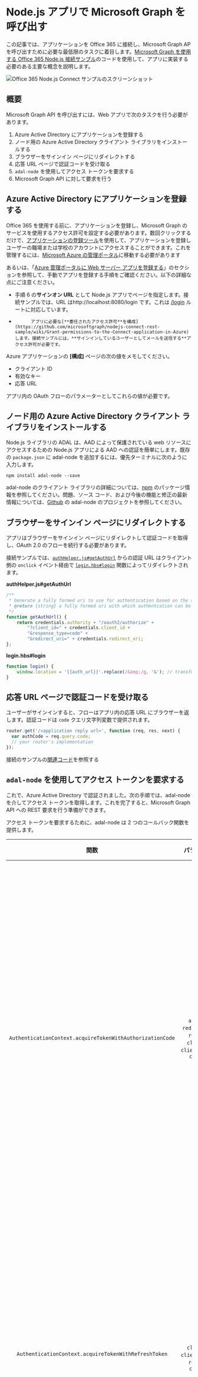 # Node.js アプリで Microsoft Graph を呼び出す

この記事では、アプリケーションを Office 365 に接続し、Microsoft Graph AP を呼び出すために必要な最低限のタスクに着目します。[Microsoft Graph を使用する Office 365 Node.js 接続サンプル](https://github.com/microsoftgraph/nodejs-connect-rest-sample)のコードを使用して、アプリに実装する必要のある主要な概念を説明します。

![Office 365 Node.js Connect サンプルのスクリーンショット](./images/web-screenshot.png)

## 概要

Microsoft Graph API を呼び出すには、Web アプリで次のタスクを行う必要があります。

1. Azure Active Directory にアプリケーションを登録する 
2. ノード用の Azure Active Directory クライアント ライブラリをインストールする
3. ブラウザーをサインイン ページにリダイレクトする
4. 応答 URL ページで認証コードを受け取る
5. `adal-node` を使用してアクセス トークンを要求する
6. Microsoft Graph API に対して要求を行う

<!--<a name="register"/>-->
## Azure Active Directory にアプリケーションを登録する

Office 365 を使用する前に、アプリケーションを登録し、Microsoft Graph のサービスを使用するアクセス許可を設定する必要があります。数回クリックするだけで、[アプリケーションの登録ツール](https://dev.office.com/app-registration)を使用して、アプリケーションを登録しユーザーの職場または学校のアカウントにアクセスすることができます。これを管理するには、[Microsoft Azure の管理ポータル](https://manage.windowsazure.com)に移動する必要があります

あるいは、「[Azure 管理ポータルに Web サーバー アプリを登録する](https://msdn.microsoft.com/en-us/office/office365/HowTo/add-common-consent-manually#bk_RegisterServerApp)」のセクションを参照して、手動でアプリを登録する手順をご確認ください。以下の詳細な点にご注意ください。

* 手順 6 の**サインオン URL** として Node.js アプリでページを指定します。接続サンプルでは、URL はhttp://localhost:8080/login です。これは [/login](https://github.com/microsoftgraph/nodejs-connect-rest-sample/blob/master/routes/index.js#L33) ルートに対応しています。
* 
            アプリに必要な[**委任されたアクセス許可**を構成](https://github.com/microsoftgraph/nodejs-connect-rest-sample/wiki/Grant-permissions-to-the-Connect-application-in-Azure)します。接続サンプルには、**サインインしているユーザーとしてメールを送信する**アクセス許可が必要です。

Azure アプリケーションの **[構成]** ページの次の値をメモしてください。

* クライアント ID
* 有効なキー
* 応答 URL

アプリ内の OAuth フローのパラメーターとしてこれらの値が必要です。

<!--<a name="adal">-->
## ノード用の Azure Active Directory クライアント ライブラリをインストールする

Node.js ライブラリの ADAL は、AAD によって保護されている web リソースにアクセスするための Node.js アプリによる AAD への認証を簡単にします。既存の `package.json` に adal-node を追加するには、優先ターミナルに次のように入力します。

`npm install adal-node --save`

adal-node のクライアント ライブラリの詳細については、[npm](https://www.npmjs.com/package/adal-node) のパッケージ情報を参照してください。問題、ソース コード、および今後の機能と修正の最新情報については、[Github](https://github.com/AzureAD/azure-activedirectory-library-for-nodejs) の adal-node のプロジェクトを参照してください。

<!--<a name="redirect"/>-->
## ブラウザーをサインイン ページにリダイレクトする

アプリはブラウザーをサインイン ページにリダイレクトして認証コードを取得し、OAuth 2.0 のフローを続行する必要があります。

接続サンプルでは、[`authHelper.js#getAuthUrl`](https://github.com/microsoftgraph/nodejs-connect-rest-sample/blob/master/authHelper.js#L17) からの認証 URL はクライアント側の `onclick` イベント経由で [`login.hbs#login`](https://github.com/microsoftgraph/nodejs-connect-rest-sample/blob/master/views/login.hbs#L2) 関数によってリダイレクトされます。

**authHelper.js#getAuthUrl**
```javascript
/**
 * Generate a fully formed uri to use for authentication based on the supplied resource argument
 * @return {string} a fully formed uri with which authentcation can be completed
 */
function getAuthUrl() {
    return credentials.authority + "/oauth2/authorize" +
        "?client_id=" + credentials.client_id +
        "&response_type=code" +
        "&redirect_uri=" + credentials.redirect_uri;
};
```

**login.hbs#login**
```javascript
function login() {
	window.location = '{{auth_url}}'.replace(/&amp;/g, '&'); // transform HTML special char from .hbs template rendering
}
```

<!--<a name="authcode"/>-->
## 応答 URL ページで認証コードを受け取る

ユーザーがサインインすると、フローはアプリ内の応答 URL にブラウザーを返します。認証コードは `code` クエリ文字列変数で提供されます。

```javascript
router.get('/<application reply url>', function (req, res, next) {
  var authCode = req.query.code;
  // your router's implementation
});
```

接続のサンプルの[関連コード](https://github.com/microsoftgraph/nodejs-connect-rest-sample/blob/master/routes/index.js#L34)を参照する

<!--<a name="accesstoken"/>-->
## `adal-node` を使用してアクセス トークンを要求する

これで、Azure Active Directory で認証されました。次の手順では、adal-node を介してアクセス トークンを取得します。これを完了すると、Microsoft Graph API への REST 要求を行う準備ができます。

アクセス トークンを要求するために、adal-node は 2 つのコールバック関数を提供します。

|                          関数                         |                                      パラメーター                                      | 説明                                                                                             |
|:---------------------------------------------------------:|:--------------------------------------------------------------------------------:|---------------------------------------------------------------------------------------------------------|
| `AuthenticationContext.acquireTokenWithAuthorizationCode` | `authCode`, `redirect_uri`, `resource`, `client_id`, `client_secret`, `callback` | ログイン時に返される認証コードに基づいて、指定したリソースのアクセス トークンを提供する |
| `AuthenticationContext.acquireTokenWithRefreshToken`      | `token`, `client_id`, `client_secret`, `resource`, `callback`                    | 更新トークンに基づいて、指定したリソースのアクセス トークンを提供する                             |

接続サンプルでは、`client_id` と `client_secret` を追加できるように、要求は [`authHelper.js`](https://github.com/microsoftgraph/nodejs-connect-rest-sample/blob/master/authHelper.js) を経由してルーティングされます。

```javascript
// The application registration (must match Azure AD config)
var credentials = {
    authority: "https://login.microsoftonline.com/common",
    client_id: "<your client id here>",
    client_secret: "<your client secret>",
    redirect_uri: "http://localhost:8080/login"
};

/**
 * Gets a token for a given resource.
 * @param {string} code An authorization code returned from a client.
 * @param {string} res A URI that identifies the resource for which the token is valid.
 * @param {AcquireTokenCallback} callback The callback function.
 */
function getTokenFromCode(res, code, callback) {
    var authContext = new AuthenticationContext(credentials.authority);
    authContext.acquireTokenWithAuthorizationCode(code, credentials.redirect_uri, res, credentials.client_id, credentials.client_secret, function (err, response) {
        if (err) {
            callback(null);
        }
        else {
            callback(response);
        }
    });
};
```

<!--<a name="request"/>-->
## Microsoft Graph API に対して要求を行う

Graph API への要求を識別するには、要求する任意の web サービス リソースのアクセス トークンを含む `Authorization` ヘッダーで、要求が署名される必要があります。適切に整形された承認ヘッダーには adal-node からのアクセス トークンが含まれ、次の形式になります。

`Authorization:Bearer <アクセス トークン>`

前述のセクションの認証ロジックを `adal-node` と組み合わせて使用して、アクセス トークンで要求に署名できるようになりました。

```javascript
/* GET home page. */
router.get('/<application reply url>', function (req, res, next) {
    var authCode = req.query.code;
    authHelper.getTokenFromCode('https://graph.microsoft.com/', req.query.code, function (token) {
        if (token !== null) {
            // Use this token to sign requests
            var headers = {
                'Content-Type': 'application/json',
                'Authorization': 'Bearer ' + token
                };
            // request implementation...
        } else {
            // error handling
        }
    });
});
```

Microsoft Graph は、あらゆる種類の Microsoft データとの対話に使用できる、非常に強力な統合 API です。[API リファレンス](http://graph.microsoft.io/docs/api-reference/v1.0)をご覧になり、Microsoft Graph API でほかに何を行うことができるかを調べてください。

<!--## Additional resources

- [Office 365 Node.js Connect sample using Microsoft Graph](https://github.com/OfficeDev/O365-Nodejs-Unified-API-Connect)-->


